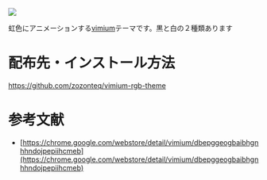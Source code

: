 ![](../../../rgbblack.gif)

虹色にアニメーションする[vimium](../DB/Software/Software_DATA/vimium.md)テーマです。黒と白の２種類あります
# 配布先・インストール方法
https://github.com/zozonteq/vimium-rgb-theme

# 参考文献
- [https://chrome.google.com/webstore/detail/vimium/dbepggeogbaibhgnhhndojpepiihcmeb](https://chrome.google.com/webstore/detail/vimium/dbepggeogbaibhgnhhndojpepiihcmeb)
